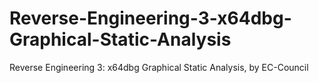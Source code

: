 # Reverse-Engineering-3-x64dbg-Graphical-Static-Analysis
Reverse Engineering 3: x64dbg Graphical Static Analysis, by EC-Council
